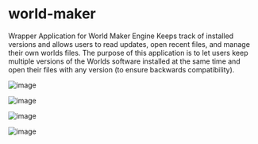 # world-maker
Wrapper Application for World Maker Engine
Keeps track of installed versions and allows users to read updates, open recent files, and manage their own worlds files.
The purpose of this application is to let users keep multiple versions of the Worlds software installed at the same time and open their files with any version (to ensure backwards compatibility).

![image](https://user-images.githubusercontent.com/7627555/156745612-89547aab-3263-4e21-bc33-d92e274999c1.png)

![image](https://user-images.githubusercontent.com/7627555/156745511-0c1a84bd-ce62-47a0-9c82-8a46ed7589a4.png)

![image](https://user-images.githubusercontent.com/7627555/156745449-e5548d43-a370-4c0b-9c14-fb7e71676f90.png)

![image](https://user-images.githubusercontent.com/7627555/156745530-65ddd794-8a11-445a-afb3-45ffbcecf6e5.png)
